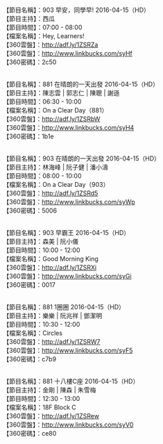 <br>【節目名稱】：903 早安，同學早! 2016-04-15（HD）
<br>【節目主持】：西瓜
<br>【節目時間】：07:00 - 08:00
<br>【檔案名稱】：Hey, Learners!
<br>【360雲盤】：http://adf.ly/1ZSRZa
<br>【360雲盤】：http://www.linkbucks.com/syHf
<br>【360密碼】：2c50

<br>【節目名稱】：881 在晴朗的一天出發 2016-04-15（HD）
<br>【節目主持】：陳志雲 | 郭志仁 | 陳聰 | 謝遜
<br>【節目時間】：06:30 - 10:00
<br>【檔案名稱】：On a Clear Day（881）
<br>【360雲盤】：http://adf.ly/1ZSRbW
<br>【360雲盤】：http://www.linkbucks.com/syH4
<br>【360密碼】：1b1e

<br>【節目名稱】：903 在晴朗的一天出發 2016-04-15（HD）
<br>【節目主持】：林海峰 | 阮子健 | 潘小濤
<br>【節目時間】：08:00 - 10:00
<br>【檔案名稱】：On a Clear Day（903）
<br>【360雲盤】：http://adf.ly/1ZSRd5
<br>【360雲盤】：http://www.linkbucks.com/syWp
<br>【360密碼】：5006

<br>【節目名稱】：903 早霸王 2016-04-15（HD）
<br>【節目主持】：森美 | 阮小儀
<br>【節目時間】：10:00 - 12:00
<br>【檔案名稱】：Good Morning King
<br>【360雲盤】：http://adf.ly/1ZSRXi
<br>【360雲盤】：http://www.linkbucks.com/syGi
<br>【360密碼】：0017

<br>【節目名稱】：881 1圈圈 2016-04-15（HD）
<br>【節目主持】：樂樂 | 阮兆祥 | 鄧潔明
<br>【節目時間】：10:30 - 12:00
<br>【檔案名稱】：Circles
<br>【360雲盤】：http://adf.ly/1ZSRW7
<br>【360雲盤】：http://www.linkbucks.com/syF5
<br>【360密碼】：c7b9

<br>【節目名稱】：881 十八樓C座 2016-04-15（HD）
<br>【節目主持】：金剛 | 陳森 | 朱雪梅
<br>【節目時間】：12:30 - 13:00
<br>【檔案名稱】：18F Block C
<br>【360雲盤】：http://adf.ly/1ZSRew
<br>【360雲盤】：http://www.linkbucks.com/syV0
<br>【360密碼】：ce80
